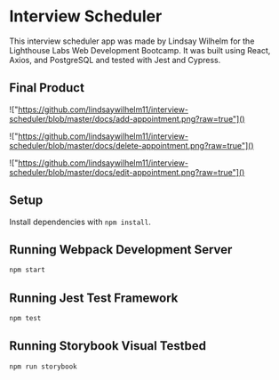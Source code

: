 # Interview Scheduler

This interview scheduler app was made by Lindsay Wilhelm for the Lighthouse Labs Web Development Bootcamp. It was built using React, Axios, and PostgreSQL and tested with Jest and Cypress.

## Final Product

!["https://github.com/lindsaywilhelm11/interview-scheduler/blob/master/docs/add-appointment.png?raw=true"]()

!["https://github.com/lindsaywilhelm11/interview-scheduler/blob/master/docs/delete-appointment.png?raw=true"]()

!["https://github.com/lindsaywilhelm11/interview-scheduler/blob/master/docs/edit-appointment.png?raw=true"]()


## Setup

Install dependencies with `npm install`.

## Running Webpack Development Server

```sh
npm start
```

## Running Jest Test Framework

```sh
npm test
```

## Running Storybook Visual Testbed

```sh
npm run storybook
```


